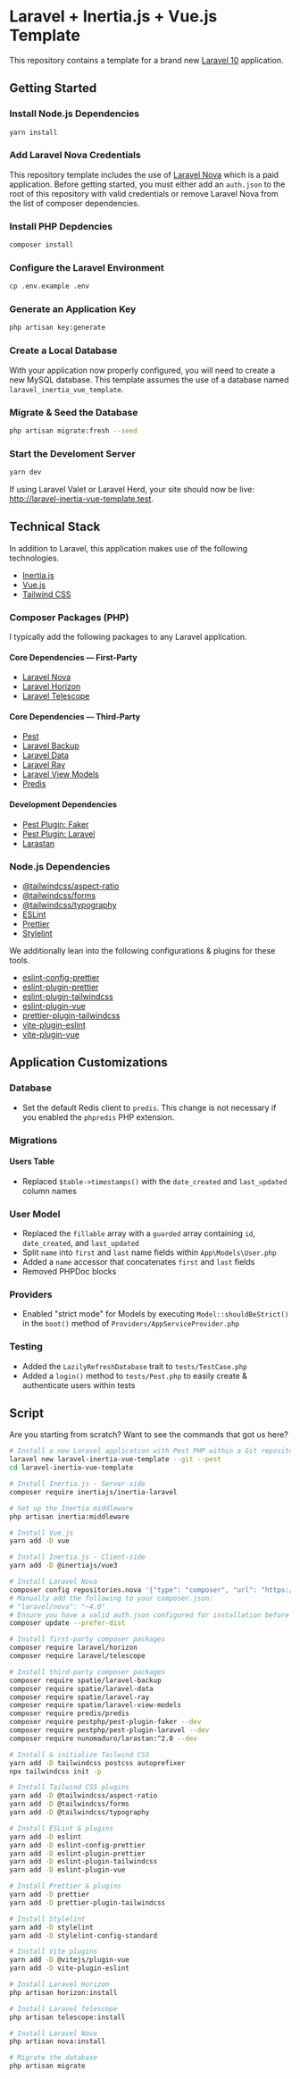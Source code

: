 # Laravel + Inertia.js + Vue.js Template

This repository contains a template for a brand new [Laravel 10](https://laravel.com/docs/10.x) application.

## Getting Started

### Install Node.js Dependencies

```bash
yarn install
```

### Add Laravel Nova Credentials

This repository template includes the use of [Laravel Nova](https://nova.laravel.com/) which is a paid application. Before getting started, you must either add an `auth.json` to the root of this repository with valid credentials or remove Laravel Nova from the list of composer dependencies.

### Install PHP Depdencies

```bash
composer install
```

### Configure the Laravel Environment

```bash
cp .env.example .env
```

### Generate an Application Key

```bash
php artisan key:generate
```

### Create a Local Database

With your application now properly configured, you will need to create a new MySQL database. This template assumes the use of a database named `laravel_inertia_vue_template`.

### Migrate & Seed the Database

```bash
php artisan migrate:fresh --seed
```

### Start the Develoment Server

```bash
yarn dev
```

If using Laravel Valet or Laravel Herd, your site should now be live: http://laravel-inertia-vue-template.test.

## Technical Stack

In addition to Laravel, this application makes use of the following technologies.

- [Inertia.js](https://inertiajs.com)
- [Vue.js](https://vuejs.org/)
- [Tailwind CSS](https://tailwindcss.com/docs/guides/laravel)

### Composer Packages (PHP)

I typically add the following packages to any Laravel application.

#### Core Dependencies — First-Party

- [Laravel Nova](https://nova.laravel.com/docs/4.0)
- [Laravel Horizon](https://laravel.com/docs/10.x/horizon)
- [Laravel Telescope](https://laravel.com/docs/10.x/telescope)

#### Core Dependencies — Third-Party

- [Pest](https://pestphp.com/)
- [Laravel Backup](https://spatie.be/docs/laravel-backup)
- [Laravel Data](https://spatie.be/docs/laravel-data)
- [Laravel Ray](https://spatie.be/docs/ray/v1/installation-in-your-project/laravel)
- [Laravel View Models](https://github.com/spatie/laravel-view-models)
- [Predis](https://github.com/predis/predis)

#### Development Dependencies

- [Pest Plugin: Faker](https://pestphp.com/docs/plugins#faker)
- [Pest Plugin: Laravel](https://pestphp.com/docs/plugins#laravel)
- [Larastan](https://github.com/nunomaduro/larastan)

### Node.js Dependencies

- [@tailwindcss/aspect-ratio](https://github.com/tailwindlabs/tailwindcss-aspect-ratio)
- [@tailwindcss/forms](https://github.com/tailwindlabs/tailwindcss-forms)
- [@tailwindcss/typography](https://tailwindcss.com/docs/typography-plugin)
- [ESLint](https://eslint.org/docs/latest/use/getting-started)
- [Prettier](https://prettier.io/docs/en/index.html)
- [Stylelint](https://stylelint.io/)

We additionally lean into the following configurations & plugins for these tools.

- [eslint-config-prettier](https://github.com/prettier/eslint-config-prettier)
- [eslint-plugin-prettier](https://github.com/prettier/eslint-plugin-prettier)
- [eslint-plugin-tailwindcss](https://github.com/francoismassart/eslint-plugin-tailwindcss)
- [eslint-plugin-vue](https://eslint.vuejs.org/)
- [prettier-plugin-tailwindcss](https://github.com/tailwindlabs/prettier-plugin-tailwindcss)
- [vite-plugin-eslint](https://github.com/gxmari007/vite-plugin-eslint)
- [vite-plugin-vue](https://github.com/vitejs/vite-plugin-vue)

## Application Customizations

### Database

- Set the default Redis client to `predis`. This change is not necessary if you enabled the `phpredis` PHP extension.

### Migrations

#### Users Table

* Replaced `$table->timestamps()` with the `date_created` and `last_updated` column names

### User Model

- Replaced the `fillable` array with a `guarded` array containing `id`, `date_created`, and `last_updated`
- Split `name` into `first` and `last` name fields within `App\Models\User.php`
- Added a `name` accessor that concatenates `first` and `last` fields
- Removed PHPDoc blocks

### Providers

- Enabled "strict mode" for Models by executing `Model::shouldBeStrict()` in the `boot()` method of `Providers/AppServiceProvider.php`

### Testing

- Added the `LazilyRefreshDatabase` trait to `tests/TestCase.php`
- Added a `login()` method to `tests/Pest.php` to easily create & authenticate users within tests

## Script

Are you starting from scratch? Want to see the commands that got us here?

```bash
# Install a new Laravel application with Pest PHP within a Git repository
laravel new laravel-inertia-vue-template --git --pest
cd laravel-inertia-vue-template

# Install Inertia.js - Server-side
composer require inertiajs/inertia-laravel

# Set up the Inertia middleware
php artisan inertia:middleware

# Install Vue.js
yarn add -D vue

# Install Inertia.js - Client-side
yarn add -D @inertiajs/vue3

# Install Laravel Nova
composer config repositories.nova '{"type": "composer", "url": "https://nova.laravel.com"}' --file composer.json
# Manually add the following to your composer.json:
# "laravel/nova": "~4.0"
# Ensure you have a valid auth.json configured for installation before issuing a "composer update."
composer update --prefer-dist

# Install first-party composer packages
composer require laravel/horizon
composer require laravel/telescope

# Install third-party composer packages
composer require spatie/laravel-backup
composer require spatie/laravel-data
composer require spatie/laravel-ray
composer require spatie/laravel-view-models
composer require predis/predis
composer require pestphp/pest-plugin-faker --dev
composer require pestphp/pest-plugin-laravel --dev
composer require nunomaduro/larastan:^2.0 --dev

# Install & initialize Tailwind CSS
yarn add -D tailwindcss postcss autoprefixer
npx tailwindcss init -p

# Install Tailwind CSS plugins
yarn add -D @tailwindcss/aspect-ratio
yarn add -D @tailwindcss/forms
yarn add -D @tailwindcss/typography

# Install ESLint & plugins
yarn add -D eslint
yarn add -D eslint-config-prettier
yarn add -D eslint-plugin-prettier
yarn add -D eslint-plugin-tailwindcss
yarn add -D eslint-plugin-vue

# Install Prettier & plugins
yarn add -D prettier
yarn add -D prettier-plugin-tailwindcss

# Install Stylelint
yarn add -D stylelint
yarn add -D stylelint-config-standard

# Install Vite plugins
yarn add -D @vitejs/plugin-vue
yarn add -D vite-plugin-eslint

# Install Laravel Horizon
php artisan horizon:install

# Install Laravel Telescope
php artisan telescope:install

# Install Laravel Nova
php artisan nova:install

# Migrate the database
php artisan migrate
```
